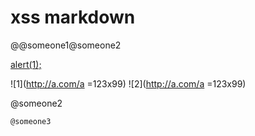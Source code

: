 # xss markdown

@@someone1@someone2

<script>alert(1);</script>
<a href="#" class="d">alert(1);</a>

![1](http://a.com/a =123x99)
![2](http://a.com/a =123x99)

@someone2

```
@someone3
```
